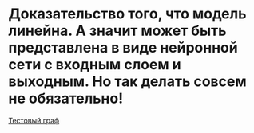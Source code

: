 # Доказательство того, что модель линейна. А значит может быть представлена в виде нейронной сети с входным слоем и выходным. Но так делать совсем не обязательно!
[Тестовый граф](Test_graph.png)
